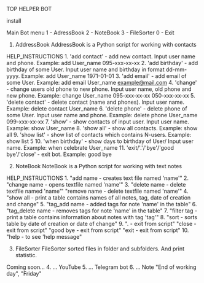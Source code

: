 TOP HELPER BOT

install


Main Bot menu
1 - AdressBook
2 - NoteBook
3 - FileSorter
0 - Exit



1. AddressBook
AddressBook is a Python script for working with contacts 

HELP_INSTRUCTIONS 
    1. 'add contact' - add new contact. Input user name and phone.                               Example: add User_name 095-xxx-xx-xx
    2. 'add birthday' - add birthday of some User. Input user name and birthday in format dd-mm-yyyy.    Example: add User_name 1971-01-01
    3. 'add email' - add email of some User.                                                     Example: add email User_name example@mail.com
    4. 'change' - change users old phone to new phone. Input user name, old phone and new phone. Example: change User_name 095-xxx-xx-xx 050-xxx-xx-xx
    5. 'delete contact' - delete contact (name and phones). Input user name.                            Example: delete contact User_name
    6. 'delete phone' - delete phone of some User. Input user name and phone.                    Example: delete phone User_name 099-xxx-xx-xx
    7. 'show' - show contacts of input user. Input user name.                                    Example: show User_name
    8. 'show all' - show all contacts.                                                            Example: show all
    9. 'show list' - show list of contacts which contains N-users.                                Example: show list 5 
    10. 'when birthday' - show days to birthday of User/ Input user name.                        Example: when celebrate User_name
    11. 'exit/'.'/'bye'/'good bye'/'close' - exit bot.                                           Example: good bye




2. NoteBook
NoteBook is a Python script for working with text notes 

HELP_INSTRUCTIONS 
    1. "add name -   creates text file named 'name'"
    2. "change name - opens textfile named 'name'"
    3. "delete name -   delete textfile named 'name'"
       "remove name - delete textfile named 'name'"
    4. "show all -   print a table contains names of all notes, tag, date of creation and change"
    5. "tag_add name - added tags for note 'name' in the table"
    6. "tag_delete name -   removes tags for note 'name' in the table"
    7. "filter tag - print a table contains information about notes with tag 'tag'"
    8. "sort -   sorts table by date of creation or date of change"
    9. ". - exit from script"
       "close -   exit from script"
       "good bye - exit from script"
       "exit - exit from script"
    10. "help - to see 'help message" 



3. FileSorter
FileSorter sorted files in folder and subfolders. And print statistic.

   



Coming soon…
4. ... YouTube
5. … Telegram bot
6. … Note "End of working day", "Friday"

